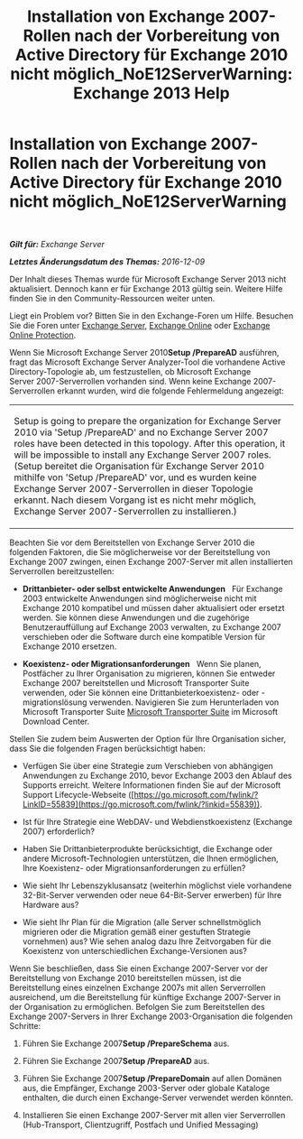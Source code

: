 ﻿---
title: 'Installation von Exchange 2007-Rollen nach der Vorbereitung von Active Directory für Exchange 2010 nicht möglich_NoE12ServerWarning: Exchange 2013 Help'
TOCTitle: Installation von Exchange 2007-Rollen nach der Vorbereitung von Active Directory für Exchange 2010 nicht möglich_NoE12ServerWarning
ms:assetid: 4e579f69-0de9-421c-ba31-4e63a25e6a45
ms:mtpsurl: https://technet.microsoft.com/de-de/library/ms.exch.setupreadiness.noe12serverwarning(v=EXCHG.150)
ms:contentKeyID: 50475617
ms.date: 04/24/2018
mtps_version: v=EXCHG.150
ms.translationtype: HT
---

# Installation von Exchange 2007-Rollen nach der Vorbereitung von Active Directory für Exchange 2010 nicht möglich\_NoE12ServerWarning

 

_**Gilt für:** Exchange Server_

_**Letztes Änderungsdatum des Themas:** 2016-12-09_

Der Inhalt dieses Themas wurde für Microsoft Exchange Server 2013 nicht aktualisiert. Dennoch kann er für Exchange 2013 gültig sein. Weitere Hilfe finden Sie in den Community-Ressourcen weiter unten.

Liegt ein Problem vor? Bitten Sie in den Exchange-Foren um Hilfe. Besuchen Sie die Foren unter [Exchange Server](https://go.microsoft.com/fwlink/p/?linkid=60612), [Exchange Online](https://go.microsoft.com/fwlink/p/?linkid=267542) oder [Exchange Online Protection](https://go.microsoft.com/fwlink/p/?linkid=285351).

Wenn Sie Microsoft Exchange Server 2010**Setup /PrepareAD** ausführen, fragt das Microsoft Exchange Server Analyzer-Tool die vorhandene Active Directory-Topologie ab, um festzustellen, ob Microsoft Exchange Server 2007-Serverrollen vorhanden sind. Wenn keine Exchange 2007-Serverrollen erkannt wurden, wird die folgende Fehlermeldung angezeigt:


<table>
<colgroup>
<col style="width: 100%" />
</colgroup>
<tbody>
<tr class="odd">
<td><p>Setup is going to prepare the organization for Exchange Server 2010 via 'Setup /PrepareAD' and no Exchange Server 2007 roles have been detected in this topology. After this operation, it will be impossible to install any Exchange Server 2007 roles. (Setup bereitet die Organisation für Exchange Server 2010 mithilfe von 'Setup /PrepareAD' vor, und es wurden keine Exchange Server 2007-Serverrollen in dieser Topologie erkannt. Nach diesem Vorgang ist es nicht mehr möglich, Exchange Server 2007-Serverrollen zu installieren.)</p></td>
</tr>
</tbody>
</table>


Beachten Sie vor dem Bereitstellen von Exchange Server 2010 die folgenden Faktoren, die Sie möglicherweise vor der Bereitstellung von Exchange 2007 zwingen, einen Exchange 2007-Server mit allen installierten Serverrollen bereitzustellen:

  - **Drittanbieter- oder selbst entwickelte Anwendungen**   Für Exchange 2003 entwickelte Anwendungen sind möglicherweise nicht mit Exchange 2010 kompatibel und müssen daher aktualisiert oder ersetzt werden. Sie können diese Anwendungen und die zugehörige Benutzerauffüllung auf Exchange 2003 verwalten, zu Exchange 2007 verschieben oder die Software durch eine kompatible Version für Exchange 2010 ersetzen.

  - **Koexistenz- oder Migrationsanforderungen**   Wenn Sie planen, Postfächer zu Ihrer Organisation zu migrieren, können Sie entweder Exchange 2007 bereitstellen und Microsoft Transporter Suite verwenden, oder Sie können eine Drittanbieterkoexistenz- oder -migrationslösung verwenden. Navigieren Sie zum Herunterladen von Microsoft Transporter Suite [Microsoft Transporter Suite](http://go.microsoft.com/fwlink/?linkid=82688) im Microsoft Download Center.

Stellen Sie zudem beim Auswerten der Option für Ihre Organisation sicher, dass Sie die folgenden Fragen berücksichtigt haben:

  - Verfügen Sie über eine Strategie zum Verschieben von abhängigen Anwendungen zu Exchange 2010, bevor Exchange 2003 den Ablauf des Supports erreicht. Weitere Informationen finden Sie auf der Microsoft Support Lifecycle-Webseite ([https://go.microsoft.com/fwlink/?LinkID=55839](https://go.microsoft.com/fwlink/?linkid=55839)).

  - Ist für Ihre Strategie eine WebDAV- und Webdienstkoexistenz (Exchange 2007) erforderlich?

  - Haben Sie Drittanbieterprodukte berücksichtigt, die Exchange oder andere Microsoft-Technologien unterstützen, die Ihnen ermöglichen, Ihre Koexistenz- oder Migrationsanforderungen zu erfüllen?

  - Wie sieht Ihr Lebenszyklusansatz (weiterhin möglichst viele vorhandene 32-Bit-Server verwenden oder neue 64-Bit-Server erwerben) für Ihre Hardware aus?

  - Wie sieht Ihr Plan für die Migration (alle Server schnellstmöglich migrieren oder die Migration gemäß einer gestuften Strategie vornehmen) aus? Wie sehen analog dazu Ihre Zeitvorgaben für die Koexistenz von unterschiedlichen Exchange-Versionen aus?

Wenn Sie beschließen, dass Sie einen Exchange 2007-Server vor der Bereitstellung von Exchange 2010 bereitstellen müssen, ist die Bereitstellung eines einzelnen Exchange 2007s mit allen Serverrollen ausreichend, um die Bereitstellung für künftige Exchange 2007-Server in der Organisation zu ermöglichen. Befolgen Sie zum Bereitstellen des Exchange 2007-Servers in Ihrer Exchange 2003-Organisation die folgenden Schritte:

1.  Führen Sie Exchange 2007**Setup /PrepareSchema** aus.

2.  Führen Sie Exchange 2007**Setup /PrepareAD** aus.

3.  Führen Sie Exchange 2007**Setup /PrepareDomain** auf allen Domänen aus, die Empfänger, Exchange 2003-Server oder globale Kataloge enthalten, die durch einen Exchange-Server verwendet werden könnten.

4.  Installieren Sie einen Exchange 2007-Server mit allen vier Serverrollen (Hub-Transport, Clientzugriff, Postfach und Unified Messaging)

